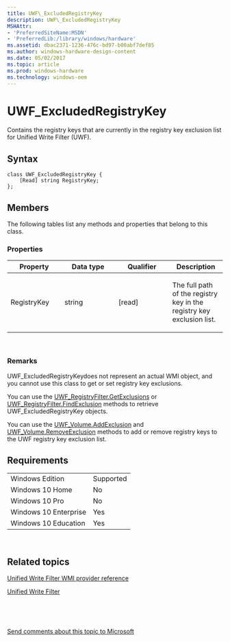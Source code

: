 ```yaml
---
title: UWF\_ExcludedRegistryKey
description: UWF\_ExcludedRegistryKey
MSHAttr:
- 'PreferredSiteName:MSDN'
- 'PreferredLib:/library/windows/hardware'
ms.assetid: dbac2371-1236-476c-bd97-b00abf7def85
ms.author: windows-hardware-design-content
ms.date: 05/02/2017
ms.topic: article
ms.prod: windows-hardware
ms.technology: windows-oem
---
```


# UWF\_ExcludedRegistryKey


Contains the registry keys that are currently in the registry key exclusion list for Unified Write Filter (UWF).

## Syntax


``` syntax
class UWF_ExcludedRegistryKey {
    [Read] string RegistryKey;
};
```

## Members


The following tables list any methods and properties that belong to this class.

### <a href="" id="pro"></a>Properties

<table>
<colgroup>
<col width="25%" />
<col width="25%" />
<col width="25%" />
<col width="25%" />
</colgroup>
<thead>
<tr class="header">
<th>Property</th>
<th>Data type</th>
<th>Qualifier</th>
<th>Description</th>
</tr>
</thead>
<tbody>
<tr class="odd">
<td><p>RegistryKey</p></td>
<td><p>string</p></td>
<td><p>[read]</p></td>
<td><p>The full path of the registry key in the registry key exclusion list.</p></td>
</tr>
</tbody>
</table>

 

### Remarks

UWF\_ExcludedRegistryKeydoes not represent an actual WMI object, and you cannot use this class to get or set registry key exclusions.

You can use the [UWF\_RegistryFilter.GetExclusions](uwf-registryfiltergetexclusions.md) or [UWF\_RegistryFilter.FindExclusion](uwf-registryfilterfindexclusion.md) methods to retrieve UWF\_ExcludedRegistryKey objects.

You can use the [UWF\_Volume.AddExclusion](uwf-volumeaddexclusion.md) and [UWF\_Volume.RemoveExclusion](uwf-volumeremoveexclusion.md) methods to add or remove registry keys to the UWF registry key exclusion list.

## Requirements


|                       |           |
|-----------------------|-----------|
| Windows Edition       | Supported |
| Windows 10 Home       | No        |
| Windows 10 Pro        | No        |
| Windows 10 Enterprise | Yes       |
| Windows 10 Education  | Yes       |

 

## Related topics


[Unified Write Filter WMI provider reference](uwf-wmi-provider-reference.md)

[Unified Write Filter](unified-write-filter.md)

 

 

[Send comments about this topic to Microsoft](mailto:wsddocfb@microsoft.com?subject=Documentation%20feedback%20%5Bp_enterprise_customizations\p_enterprise_customizations%5D:%20UWF_ExcludedRegistryKey%20%20RELEASE:%20%2810/17/2016%29&body=%0A%0APRIVACY%20STATEMENT%0A%0AWe%20use%20your%20feedback%20to%20improve%20the%20documentation.%20We%20don't%20use%20your%20email%20address%20for%20any%20other%20purpose,%20and%20we'll%20remove%20your%20email%20address%20from%20our%20system%20after%20the%20issue%20that%20you're%20reporting%20is%20fixed.%20While%20we're%20working%20to%20fix%20this%20issue,%20we%20might%20send%20you%20an%20email%20message%20to%20ask%20for%20more%20info.%20Later,%20we%20might%20also%20send%20you%20an%20email%20message%20to%20let%20you%20know%20that%20we've%20addressed%20your%20feedback.%0A%0AFor%20more%20info%20about%20Microsoft's%20privacy%20policy,%20see%20http://privacy.microsoft.com/en-us/default.aspx. "Send comments about this topic to Microsoft")





